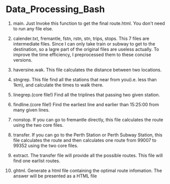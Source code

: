 # Data_Processing_Bash
1. main.  Just Invoke this function to get the final route.html. You don't need to run any file else.

2. calender.txt, fremantle, fstn, rstn, stn, trips, stops.  This 7 files are intermediate files. Since I can
only take train or subway to get  to the destination, so a lagre part of the original files are useless 
actually. To improve the time efficiency, I preprocessed them to these concise versions.

3. haversine.wak. This file calculates the distance between two locations.

4. stngrep. This file find all the stations that near from you(i.e. less than 1km), and calculate the 
times to walk there.

5. linegrep.(core file!) Find all the triplines that passing two given station. 

6. findline.(core file!) Find the earliest line and earlier than 15:25:00 from many given lines.

7. nonstop. If you can go to fremantle directly, this file calculates the route using the two core files.

8. transfer. If you can go to the Perth Station or Perth Subway Station, this file calculates the route and
then calculates one route from 99007 to 99352 using the two core files.

9. extract. The transfer file will provide all the possible routes. This file will find one earlist routes.

10. ghtml. Generate a html file containing the optimal route infomation.
The answer will be presented as a HTML file
